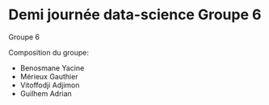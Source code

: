 # Demi journée data-science Groupe 6

Groupe 6

Composition du groupe:

- Benosmane Yacine
- Mérieux Gauthier
- Vitoffodji Adjimon
- Guilhem Adrian